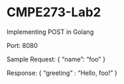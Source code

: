 # CMPE273-Lab2
Implementing POST in Golang

Port: 8080

Sample Request:
{
   “name”: “foo”
}

Response:
{
   “greeting” : “Hello, foo!”
}
